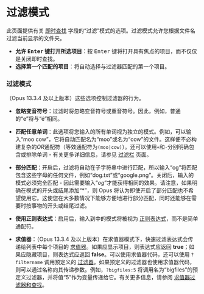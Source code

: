 # 过滤模式

此页面提供有关 [即时查找](/Manual/basic_concepts/the_lister/find-as-you-type_field.zh.md) 字段的“过滤”模式的选项。过滤模式允许您根据文件名过滤当前显示的文件夹。

- **允许 <kbd>Enter</kbd> 键打开所选项目**：按 <kbd>Enter</kbd> 键将打开具有焦点的项目，而不仅仅是关闭即时查找。
- **选择第一个匹配的项目**：将自动选择与过滤器匹配的第一个项目。

### 过滤模式

（Opus 13.3.4 及以上版本）这些选项控制过滤器的行为。

- **忽略变音符号**：过滤时将忽略变音符号或重音符号。因此，例如，普通的“e”将与“é”相同。

- **匹配任意单词**：此选项将您输入的所有单词视为独立的模式。例如，可以输入“moo cow”，它将自动匹配名为“moo”或名为“cow”的文件。这样便不必构建复杂的*OR*通配符（等效通配符为`(moo|cow)`）。还可以使用`+`和`-`分别明确包含或排除单词 - 有关更多详细信息，请参见 [过滤栏](/Manual/basic_concepts/searching_and_filtering/filter_bar.zh.md) 页面。

- **部分匹配**：开启后，过滤将自动在子字符串中进行匹配，所以输入“og”将匹配包含这些字母的任何文件，例如“dog.txt”或“google.png”。关闭后，输入的模式必须完全匹配 - 因此需要输入“*og*”才能获得相同的效果。请注意，如果明确在模式的开头或结尾添加“*”，则 Opus 将认为即使开启了部分匹配也不希望使用它。这使您在大多数情况下能够方便地进行部分匹配，同时还能够在需要时按事物的开头或结尾过滤。

- **使用正则表达式**：启用后，输入到中的模式将被视为 [正则表达式](/Manual/reference/wildcard_reference/regular_expression_syntax.zh.md)，而不是简单通配符。

- **求值器**：（Opus 13.3.4 及以上版本）在求值器模式下，快速过滤表达式会传递给列表中每个项目的 [求值器](/Manual/evaluator/README.zh.md)。如果应显示项目，则表达式应返回 **true**；如果应隐藏项目，则表达式应返回 **false**。可以使用求值器代码，还可以使用 `?filtername` 调用预定义的 [过滤器](/Manual/file_operations/filtered_operations/README.zh.md)。如果预定义的过滤器也使用求值器代码，则可以通过名称向其传递参数。例如，`?bigfiles:5` 将调用名为“bigfiles”的预定义过滤器，并将值“5”作为变量传递给它。有关更多信息，请参阅 [求值器过滤器和查找](/Manual/evaluator/applicable_contexts/filters_and_find.zh.md)。